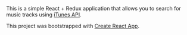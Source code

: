This is a simple React + Redux application that allows you to search for music tracks using [iTunes API](https://affiliate.itunes.apple.com/resources/documentation/itunes-store-web-service-search-api/).

This project was bootstrapped with [Create React App](https://github.com/facebookincubator/create-react-app).

